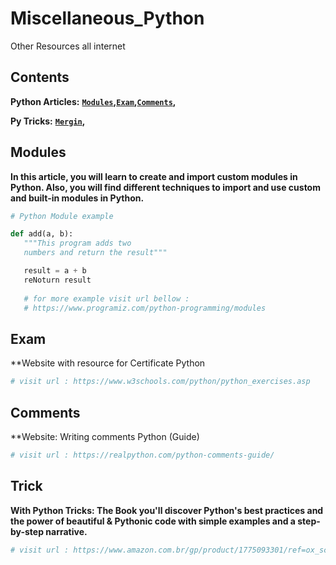 # Miscellaneous_Python
Other Resources all internet


Contents
--------
**Python Articles:** **[`Modules`](#modules)__,__[`Exam`](#exam)__,__[`Comments`](#comments)__,__**

**Py Tricks:** **[`Mergin`](#mergin)__,__**

Modules
--------
**In this article, you will learn to create and import custom modules in Python. Also, you will find different techniques to import and use custom and built-in modules in Python.**

```python
# Python Module example

def add(a, b):
   """This program adds two
   numbers and return the result"""

   result = a + b
   reNoturn result
   
   # for more example visit url bellow :
   # https://www.programiz.com/python-programming/modules
```
Exam
--------
**Website with resource for Certificate Python

```python
# visit url : https://www.w3schools.com/python/python_exercises.asp
```
Comments
--------
**Website: Writing comments Python (Guide)

```python
# visit url : https://realpython.com/python-comments-guide/
```
Trick
--------
**With Python Tricks: The Book you'll discover Python's best practices and the power of beautiful & Pythonic code with simple examples and a step-by-step narrative.**

```python
# visit url : https://www.amazon.com.br/gp/product/1775093301/ref=ox_sc_act_title_2?smid=A1ZZFT5FULY4LN&psc=1
```
